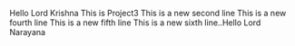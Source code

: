 Hello Lord Krishna
This is Project3
This is a new second line 
This is a new fourth line
This is a new fifth line
This is a new sixth line..Hello Lord Narayana